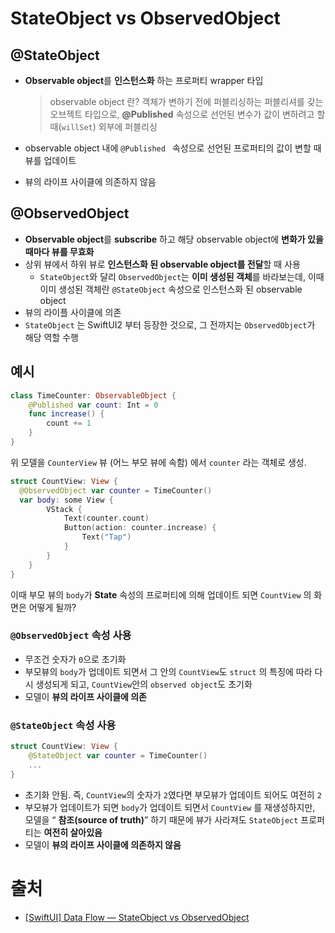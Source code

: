 # StateObject vs ObservedObject

## @StateObject

- **Observable object**를 **인스턴스화** 하는 프로퍼티 wrapper 타입

  > observable object 란? 객체가 변하기 전에 퍼블리싱하는 퍼블리셔를 갖는 오브젝트 타입으로, **@Published** 속성으로 선언된 변수가 값이 변하려고 할 때(`willSet`) 외부에 퍼블리싱

- observable object 내에 `@Published ` 속성으로 선언된 프로퍼티의 값이 변할 때 뷰를 업데이트
- 뷰의 라이프 사이클에 의존하지 않음

## @ObservedObject

- **Observable object**를 **subscribe** 하고 해당 observable object에 **변화가 있을 때마다 뷰를 무효화**
- 상위 뷰에서 하위 뷰로 **인스턴스화 된 observable object를 전달**할 때 사용
  - `StateObject`와 달리  `ObservedObject`는 **이미 생성된 객체**를 바라보는데, 이때 이미 생성된 객체란 `@StateObject` 속성으로 인스턴스화 된 observable object
- 뷰의 라이플 사이클에 의존
- `StateObject` 는 SwiftUI2 부터 등장한 것으로, 그 전까지는  `ObservedObject`가 해당 역할 수행

## 예시

```swift
class TimeCounter: ObservableObject {
    @Published var count: Int = 0    
    func increase() {
        count += 1
    }
}
```

위 모델을 `CounterView` 뷰 (어느 부모 뷰에 속함) 에서 `counter` 라는 객체로 생성.

```swift
struct CountView: View {
  @ObservedObject var counter = TimeCounter()    
  var body: some View {
        VStack { 
            Text(counter.count)
            Button(action: counter.increase) {
                Text("Tap")
            }
        }
    }
}
```

이때 부모 뷰의 `body`가 **State** 속성의 프로퍼티에 의해 업데이트 되면 `CountView` 의 화면은 어떻게 될까?

###  `@ObservedObject` 속성 사용

- 무조건 숫자가 `0`으로 초기화
- 부모뷰의 `body`가 업데이트 되면서 그 안의 `CountView`도 `struct` 의 특징에 따라 다시 생성되게 되고, `CountView`안의 `observed object`도 초기화
- 모델이 **뷰의 라이프 사이클에 의존**

### `@StateObject` 속성 사용

```swift
struct CountView: View {
    @StateObject var counter = TimeCounter()
    ...
}
```

- 초기화 안됨. 즉, `CountView`의 숫자가 `2`였다면 부모뷰가 업데이트 되어도 여전히 `2`
- 부모뷰가 업데이트가 되면 `body`가 업데이트 되면서 `CountView` 를 재생성하지만, 모델을 “ **참조(source of truth)**” 하기 때문에 뷰가 사라져도 `StateObject` 프로퍼티는 **여전히 살아있음**
- 모델이  **뷰의 라이프 사이클에 의존하지 않음**



# 출처

- [[SwiftUI] Data Flow — StateObject vs ObservedObject](https://jaesung0o0.medium.com/swiftui-data-flow-stateobject-vs-observedobject-e32a37d80dd2)

